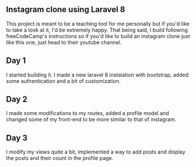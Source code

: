 ## Instagram clone using Laravel 8

<p>  This project is meant to be a teaching tool for me personally but if you'd like to take a look at it, I'd be extremely happy. That being said, I build following freeCodeCamp's instructions so if you'd like to build an instagram clone just like this one, just head to their youtube channel. </p>

## Day 1

<p> I started building it. I made a new laravel 8 instalation with bootstrap, added some authentication and a bit of customization. </p>

## Day 2

<p> I made some modifications to my routes, added a profile model and changed some of my front-end to be more similar to that of instagram. </p>

## Day 3

<p> I modify my views quite a bit, implemented a way to add posts and display the posts and their count in the profile page. </p>